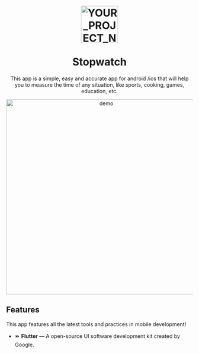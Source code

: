 
<h1 align="center">
<br>
  <img src="https://icons.iconarchive.com/icons/alecive/flatwoken/512/Apps-Stopwatch-icon.png" alt="YOUR_PROJECT_NAME" width="100">
<br>
<br>
Stopwatch
</h1>

<p align="center">This app is a simple, easy and accurate app for android /ios that will help you to measure the time of any situation, like sports, cooking, games, education, etc. </p>



[//]: # (Add your gifs/images here:)
<div align="center">
  <img src="" alt="demo" height="525">
</div>


## Features
[//]: # (Add the features of your project here:)
This app features all the latest tools and practices in mobile development!

- ⏩ **Flutter** — A open-source UI software development kit created by Google. 
